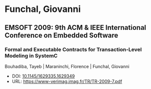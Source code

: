 # Funchal, Giovanni

## EMSOFT 2009: 9th ACM & IEEE International Conference on Embedded Software

### Formal and Executable Contracts for Transaction-Level Modeling in SystemC
Bouhadiba, Tayeb | Maraninchi, Florence | Funchal, Giovanni
* DOI: [10.1145/1629335.1629349](https://doi.org/10.1145/1629335.1629349)
* URL: <https://www-verimag.imag.fr/TR/TR-2009-7.pdf>

